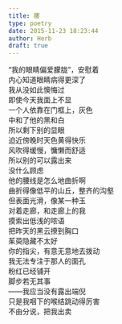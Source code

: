 ```yaml
---  
title: 腰  
type: poetry  
date: 2015-11-23 18:23:44  
author: Herb  
draft: true
---  
```

“我的眼睛偏爱朦胧”，安慰着  
内心知道眼睛病得更深了  
我从没如此懊悔过  
即使今天我面上不显    
一个人依靠在门框上，灰色  
中和了他的黑和白  
所以剩下别的显眼  
迫近傍晚时天色黄得快乐  
风吹得缓慢，慵懒而舒适  
所以别的可以露出来  
没什么顾虑    
他的腰线是怎么地曲折啊  
曲折得像低平的山丘，整齐的沟壑  
但表面光滑，像某一种玉  
对着走廊，和走廊上的我  
摸索出低浅的哝语  
把昨天的黑云撩到胸口  
茱萸隐藏不太好  
你的指尖，有意无意地去拨动    
我无法专注于那人的面孔  
粉红已经铺开  
脚步若无其事  
——我应当没有露出端倪  
只是我咽下的喉结跳动得厉害  
不由分说，把我出卖